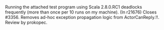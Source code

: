 Running the attached test program using Scala 2.8.0.RC1 deadlocks frequently (more than once per 10 runs on my machine).
(In r21676) Closes #3356. Removes ad-hoc exception propagation logic from ActorCanReply.!!. Review by prokopec.
